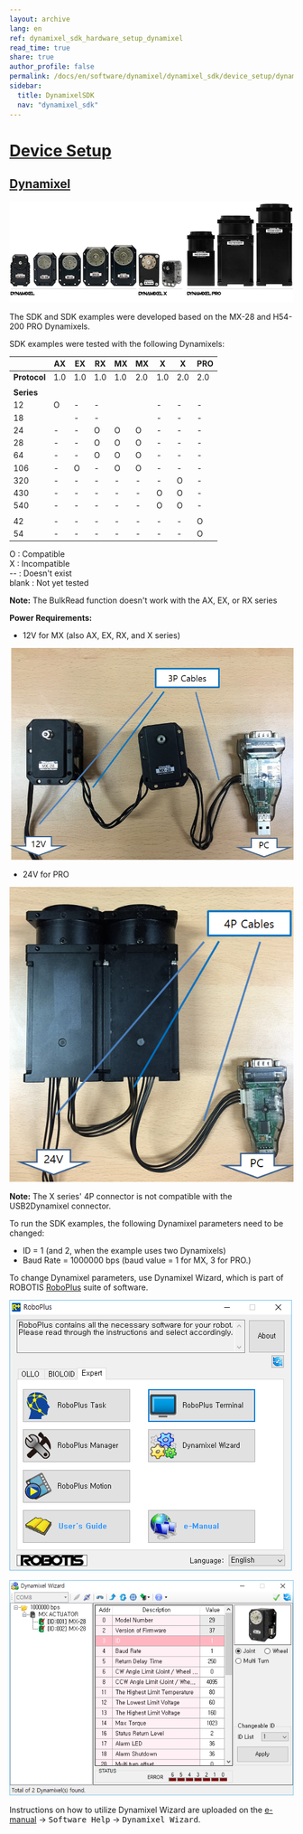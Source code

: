 ```yaml
---
layout: archive
lang: en
ref: dynamixel_sdk_hardware_setup_dynamixel
read_time: true
share: true
author_profile: false
permalink: /docs/en/software/dynamixel/dynamixel_sdk/device_setup/dynamixel/
sidebar:
  title: DynamixelSDK
  nav: "dynamixel_sdk"
---
```


<div style="counter-reset: h2 1"></div>
<div style="counter-reset: h1 1"></div>

# [Device Setup](#device-setup)

## [Dynamixel](#dynamixel)

![](/assets/images/sw/sdk/dynamixel_sdk/device_setup/dynamixel_image.jpg)

The SDK and SDK examples were developed based on the MX-28 and H54-200 PRO Dynamixels. 

SDK examples were tested with the following Dynamixels:

|           | AX  | EX  | RX  | MX  | MX  | X   | X   | PRO | 
| --------- | --- | --- | --- | --- | --- | --- | --- | --- |
| **Protocol**  | 1.0 | 1.0 | 1.0 | 1.0 | 2.0 | 1.0 | 2.0 | 2.0 |
|         |     |     |     |     |     |     |     |     |
| **Series**    |     |     |     |     |     |     |     |     |
| 12      |  O  |  -  |  -  |     |     |  -  |  -  |  -  |
| 18      |     |  -  |  -  |     |     |  -  |  -  |  -  |
| 24      |  -  |  -  |  O  |  O  |  O  |  -  |  -  |  -  |
| 28      |  -  |  -  |  O  |  O  |  O  |  -  |  -  |  -  |
| 64      |  -  |  -  |  O  |  O  |  O  |  -  |  -  |  -  |
| 106     |  -  |  O  |  -  |  O  |  O  |  -  |  -  |  -  |
| 320     |  -  |  -  |  -  |  -  |  -  |  -  |  O  |  -  |
| 430     |  -  |  -  |  -  |  -  |  -  |  O  |  O  |  -  |
| 540     |  -  |  -  |  -  |  -  |  -  |  O  |  O  |  -  |
|         |     |     |     |     |     |     |     |     |
| 42      |  -  |  -  |  -  |  -  |  -  |  -  |  -  |  O  |
| 54      |  -  |  -  |  -  |  -  |  -  |  -  |  -  |  O  |

O : Compatible  
X : Incompatible  
-- : Doesn't exist  
blank : Not yet tested  

**Note:** The BulkRead function doesn't work with the AX, EX, or RX series

**Power Requirements:**

* 12V for MX (also AX, EX, RX, and X series)

![](/assets/images/sw/sdk/dynamixel_sdk/device_setup/dynamixel_setting/1.png)

* 24V for PRO 

![](/assets/images/sw/sdk/dynamixel_sdk/device_setup/dynamixel_setting/2.png)

**Note:** The X series' 4P connector is not compatible with the USB2Dynamixel connector.

To run the SDK examples, the following Dynamixel parameters need to be changed: 
* ID = 1 (and 2, when the example uses two Dynamixels) 
* Baud Rate = 1000000 bps (baud value = 1 for MX, 3 for PRO.)

To change Dynamixel parameters, use Dynamixel Wizard, which is part of ROBOTIS [RoboPlus](http://en.robotis.com/BlueAD/board.php?bbs_id=downloads&mode=view&bbs_no=1132559&page=1&key=&keyword=&sort=&scate=) suite of software.

![](/assets/images/sw/sdk/dynamixel_sdk/device_setup/dynamixel_setting/3.png)

![](/assets/images/sw/sdk/dynamixel_sdk/device_setup/dynamixel_setting/4.png)

Instructions on how to utilize Dynamixel Wizard are uploaded on the [e-manual](http://support.robotis.com/en/) → <kbd>Software Help</kbd> → <kbd>Dynamixel Wizard</kbd>.
